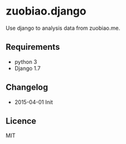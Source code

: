 # zuobiao.django

Use django to analysis data from zuobiao.me.

## Requirements
* python 3
* Django 1.7

## Changelog
* 2015-04-01 Init


## Licence
MIT
